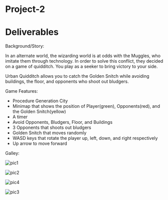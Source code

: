 # Project-2

# Deliverables

Background/Story:

In an alternate world, the wizarding world is at odds with the Muggles, who imitate them through technology. In order to solve this conflict, they decided on a game of quidditch. You play as a seeker to bring victory to your side.

Urban Quidditch allows you to catch the Golden Snitch while avoiding buildings, the floor, and opponents who shoot out bludgers.

Game Features:
* Procedure Generation City
* Minimap that shows the position of Player(green), Opponents(red), and the Golden Snitch(yellow)
* A timer
* Avoid Opponents, Bludgers, Floor, and Buildings
* 3 Opponents that shoots out bludgers
* Golden Snitch that moves randomly
* WASD keys that rotate the player up, left, down, and right respectively
* Up arrow to move forward

Galley:

![pic1](https://user-images.githubusercontent.com/44321973/55109831-1a297680-50ad-11e9-9508-4a885619d30d.PNG)

![pic2](https://user-images.githubusercontent.com/44321973/55115239-6a5b0580-50ba-11e9-8961-5f9e1869bb3b.PNG)

![pic4](https://user-images.githubusercontent.com/44321973/55115549-1e5c9080-50bb-11e9-8df4-040e5afd3273.PNG)

![pic3](https://user-images.githubusercontent.com/44321973/55115252-7050e680-50ba-11e9-8189-c24bf9f5141f.PNG)
